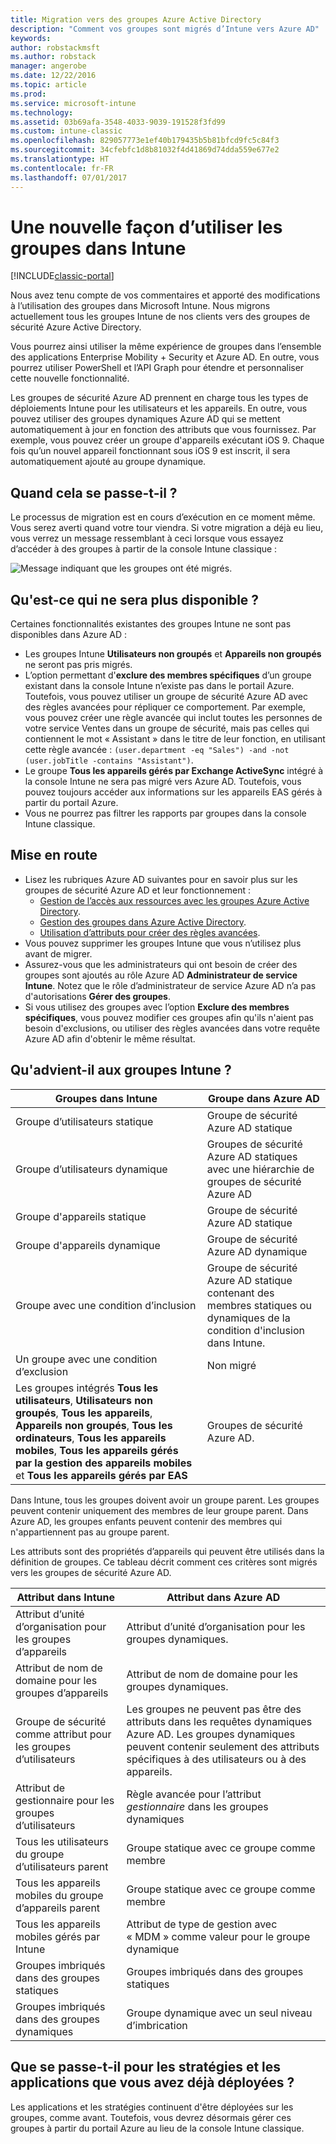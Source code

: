 ```yaml
---
title: Migration vers des groupes Azure Active Directory
description: "Comment vos groupes sont migrés d’Intune vers Azure AD"
keywords: 
author: robstackmsft
ms.author: robstack
manager: angerobe
ms.date: 12/22/2016
ms.topic: article
ms.prod: 
ms.service: microsoft-intune
ms.technology: 
ms.assetid: 03b69afa-3548-4033-9039-191528f3fd99
ms.custom: intune-classic
ms.openlocfilehash: 829057773e1ef40b179435b5b81bfcd9fc5c84f3
ms.sourcegitcommit: 34cfebfc1d8b81032f4d41869d74dda559e677e2
ms.translationtype: HT
ms.contentlocale: fr-FR
ms.lasthandoff: 07/01/2017
---
```

# <a name="a-new-way-of-using-groups-in-intune"></a>Une nouvelle façon d’utiliser les groupes dans Intune

[!INCLUDE[classic-portal](../includes/classic-portal.md)]

Nous avez tenu compte de vos commentaires et apporté des modifications à l’utilisation des groupes dans Microsoft Intune.
Nous migrons actuellement tous les groupes Intune de nos clients vers des groupes de sécurité Azure Active Directory.

Vous pourrez ainsi utiliser la même expérience de groupes dans l’ensemble des applications Enterprise Mobility + Security et Azure AD. En outre, vous pourrez utiliser PowerShell et l’API Graph pour étendre et personnaliser cette nouvelle fonctionnalité.

Les groupes de sécurité Azure AD prennent en charge tous les types de déploiements Intune pour les utilisateurs et les appareils. En outre, vous pouvez utiliser des groupes dynamiques Azure AD qui se mettent automatiquement à jour en fonction des attributs que vous fournissez. Par exemple, vous pouvez créer un groupe d'appareils exécutant iOS 9. Chaque fois qu’un nouvel appareil fonctionnant sous iOS 9 est inscrit, il sera automatiquement ajouté au groupe dynamique.

## <a name="when-is-this-happening"></a>Quand cela se passe-t-il ?

Le processus de migration est en cours d’exécution en ce moment même. Vous serez averti quand votre tour viendra.
Si votre migration a déjà eu lieu, vous verrez un message ressemblant à ceci lorsque vous essayez d’accéder à des groupes à partir de la console Intune classique :

![Message indiquant que les groupes ont été migrés.](http://i.imgur.com/72KRaXj.png)

## <a name="what-wont-be-available"></a>Qu'est-ce qui ne sera plus disponible ?

Certaines fonctionnalités existantes des groupes Intune ne sont pas disponibles dans Azure AD :

- Les groupes Intune **Utilisateurs non groupés** et **Appareils non groupés** ne seront pas pris migrés.
- L’option permettant d'**exclure des membres spécifiques** d’un groupe existant dans la console Intune n’existe pas dans le portail Azure. Toutefois, vous pouvez utiliser un groupe de sécurité Azure AD avec des règles avancées pour répliquer ce comportement. Par exemple, vous pouvez créer une règle avancée qui inclut toutes les personnes de votre service Ventes dans un groupe de sécurité, mais pas celles qui contiennent le mot « Assistant » dans le titre de leur fonction, en utilisant cette règle avancée : `(user.department -eq "Sales") -and -not (user.jobTitle -contains "Assistant")`.
- Le groupe **Tous les appareils gérés par Exchange ActiveSync** intégré à la console Intune ne sera pas migré vers Azure AD. Toutefois, vous pouvez toujours accéder aux informations sur les appareils EAS gérés à partir du portail Azure.
- Vous ne pourrez pas filtrer les rapports par groupes dans la console Intune classique.
<!--- - Custom group targeting of notification rules will not be available. ROB I took this out as I couldn't replicate the behavior. --->

## <a name="how-to-get-ready"></a>Mise en route

- Lisez les rubriques Azure AD suivantes pour en savoir plus sur les groupes de sécurité Azure AD et leur fonctionnement :
    -  [Gestion de l’accès aux ressources avec les groupes Azure Active Directory](https://azure.microsoft.com/documentation/articles/active-directory-manage-groups/).
    -  [Gestion des groupes dans Azure Active Directory](https://azure.microsoft.com/documentation/articles/active-directory-accessmanagement-manage-groups/).
    -  [Utilisation d’attributs pour créer des règles avancées](https://azure.microsoft.com/documentation/articles/active-directory-accessmanagement-groups-with-advanced-rules/).
- Vous pouvez supprimer les groupes Intune que vous n’utilisez plus avant de migrer.
-  Assurez-vous que les administrateurs qui ont besoin de créer des groupes sont ajoutés au rôle Azure AD **Administrateur de service Intune**. Notez que le rôle d’administrateur de service Azure AD n’a pas d'autorisations **Gérer des groupes**.
-  Si vous utilisez des groupes avec l’option **Exclure des membres spécifiques**, vous pouvez modifier ces groupes afin qu'ils n'aient pas besoin d'exclusions, ou utiliser des règles avancées dans votre requête Azure AD afin d'obtenir le même résultat.


## <a name="what-happens-to-intune-groups"></a>Qu'advient-il aux groupes Intune ?

| Groupes dans Intune|Groupe dans Azure AD|
|-----------------------------------------------------------------------|-------------------------------------------------------------|
|Groupe d’utilisateurs statique|Groupe de sécurité Azure AD statique|
|Groupe d’utilisateurs dynamique|Groupes de sécurité Azure AD statiques avec une hiérarchie de groupes de sécurité Azure AD|
|Groupe d'appareils statique|Groupe de sécurité Azure AD statique|
|Groupe d'appareils dynamique|Groupe de sécurité Azure AD dynamique|
|Groupe avec une condition d’inclusion|Groupe de sécurité Azure AD statique contenant des membres statiques ou dynamiques de la condition d'inclusion dans Intune.|
|Un groupe avec une condition d’exclusion|Non migré|
|Les groupes intégrés **Tous les utilisateurs**, **Utilisateurs non groupés**, **Tous les appareils**, **Appareils non groupés**, **Tous les ordinateurs**, **Tous les appareils mobiles**, **Tous les appareils gérés par la gestion des appareils mobiles** et **Tous les appareils gérés par EAS**|Groupes de sécurité Azure AD.|

Dans Intune, tous les groupes doivent avoir un groupe parent. Les groupes peuvent contenir uniquement des membres de leur groupe parent. Dans Azure AD, les groupes enfants peuvent contenir des membres qui n'appartiennent pas au groupe parent.

Les attributs sont des propriétés d’appareils qui peuvent être utilisés dans la définition de groupes. Ce tableau décrit comment ces critères sont migrés vers les groupes de sécurité Azure AD.

| Attribut dans Intune|Attribut dans Azure AD|
|-----------------------------------------------------------------------|-------------------------------------------------------------|
|Attribut d’unité d’organisation pour les groupes d’appareils|Attribut d’unité d’organisation pour les groupes dynamiques.|
|Attribut de nom de domaine pour les groupes d’appareils|Attribut de nom de domaine pour les groupes dynamiques.|
|Groupe de sécurité comme attribut pour les groupes d’utilisateurs|Les groupes ne peuvent pas être des attributs dans les requêtes dynamiques Azure AD. Les groupes dynamiques peuvent contenir seulement des attributs spécifiques à des utilisateurs ou à des appareils.|
|Attribut de gestionnaire pour les groupes d’utilisateurs|Règle avancée pour l’attribut *gestionnaire* dans les groupes dynamiques|
|Tous les utilisateurs du groupe d’utilisateurs parent|Groupe statique avec ce groupe comme membre|
|Tous les appareils mobiles du groupe d’appareils parent|Groupe statique avec ce groupe comme membre|
|Tous les appareils mobiles gérés par Intune|Attribut de type de gestion avec « MDM » comme valeur pour le groupe dynamique|
|Groupes imbriqués dans des groupes statiques |Groupes imbriqués dans des groupes statiques|
|Groupes imbriqués dans des groupes dynamiques|Groupe dynamique avec un seul niveau d’imbrication|

## <a name="what-happens-to-policies-and-apps-youve-already-deployed"></a>Que se passe-t-il pour les stratégies et les applications que vous avez déjà déployées ?

Les applications et les stratégies continuent d'être déployées sur les groupes, comme avant. Toutefois, vous devrez désormais gérer ces groupes à partir du portail Azure au lieu de la console Intune classique.
 
